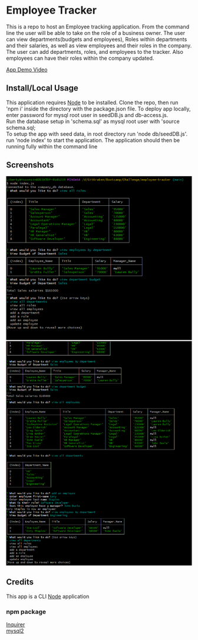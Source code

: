 # Employee Tracker
This is a repo to host an Employee tracking application. 
From the command line the user will be able to take on the role of a business owner.
The user can view departments(budgets and employees), Roles within departments and their salaries, as well as view employees and their roles in the company.  
The user can add departments, roles, and employees to the tracker. Also employees can have their roles within the company updated.  

[App Demo Video](https://drive.google.com/file/d/1aTbcCAuj3BAeyBD_AD8IqNUM7W8ATLr7/view?usp=sharing)

## Install/Local Usage
This application requires [Node](https://nodejs.org) to be installed.
Clone the repo, then run 'npm i' inside the directory with the package.json file.
To deploy app locally,
enter password for mysql root user in seedDB.js and db-access.js.  
Run the database setup in 'schema.sql' as mysql root user with 'source schema.sql;  
To setup the app with seed data, in root directory run 'node db/seedDB.js'.
run 'node index' to start the application.
The application should then be running fully within the command line

## Screenshots
![alt text](./screenshots/emplTracker1.png)
![alt text](./screenshots/emplTracker2.png)

## Credits
This app is a CLI [Node](https://nodejs.org) application   
### npm package
[Inquirer](https://www.npmjs.com/package/inquirer)  
[mysql2](https://www.npmjs.com/package/mysql2)  
